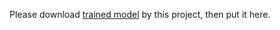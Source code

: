 Please download [trained model](https://github.com/DetectionTeamUCAS/Models/Faster-RCNN_Tensorflow) by this project, then put it here.